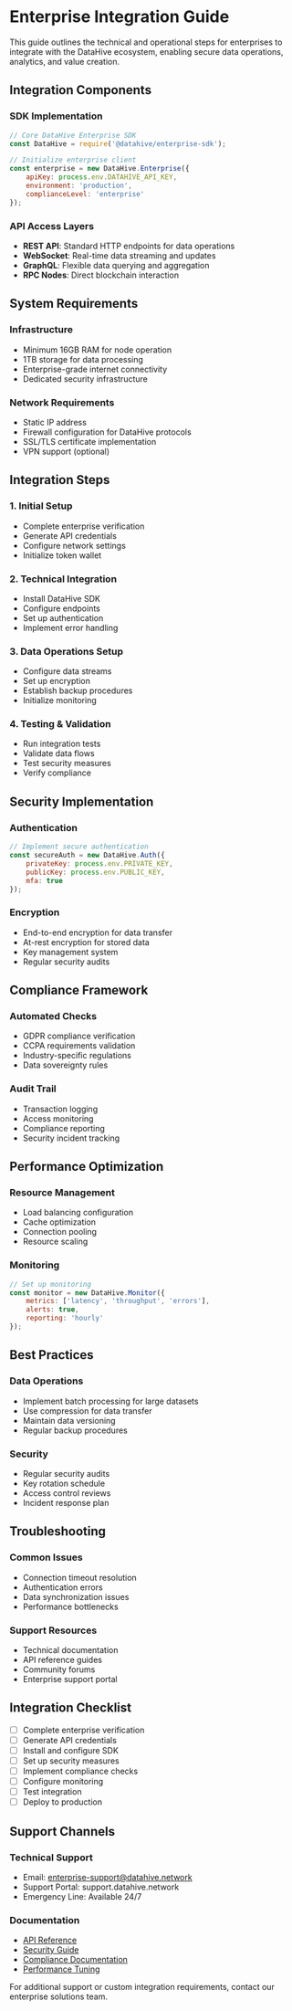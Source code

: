 # Enterprise Integration Guide

This guide outlines the technical and operational steps for enterprises to integrate with the DataHive ecosystem, enabling secure data operations, analytics, and value creation.

## Integration Components

### SDK Implementation
```javascript
// Core DataHive Enterprise SDK
const DataHive = require('@datahive/enterprise-sdk');

// Initialize enterprise client
const enterprise = new DataHive.Enterprise({
    apiKey: process.env.DATAHIVE_API_KEY,
    environment: 'production',
    complianceLevel: 'enterprise'
});
```

### API Access Layers
- **REST API**: Standard HTTP endpoints for data operations
- **WebSocket**: Real-time data streaming and updates
- **GraphQL**: Flexible data querying and aggregation
- **RPC Nodes**: Direct blockchain interaction

## System Requirements

### Infrastructure
- Minimum 16GB RAM for node operation
- 1TB storage for data processing
- Enterprise-grade internet connectivity
- Dedicated security infrastructure

### Network Requirements
- Static IP address
- Firewall configuration for DataHive protocols
- SSL/TLS certificate implementation
- VPN support (optional)

## Integration Steps

### 1. Initial Setup
- Complete enterprise verification
- Generate API credentials
- Configure network settings
- Initialize token wallet

### 2. Technical Integration
- Install DataHive SDK
- Configure endpoints
- Set up authentication
- Implement error handling

### 3. Data Operations Setup
- Configure data streams
- Set up encryption
- Establish backup procedures
- Initialize monitoring

### 4. Testing & Validation
- Run integration tests
- Validate data flows
- Test security measures
- Verify compliance

## Security Implementation

### Authentication
```javascript
// Implement secure authentication
const secureAuth = new DataHive.Auth({
    privateKey: process.env.PRIVATE_KEY,
    publicKey: process.env.PUBLIC_KEY,
    mfa: true
});
```

### Encryption
- End-to-end encryption for data transfer
- At-rest encryption for stored data
- Key management system
- Regular security audits

## Compliance Framework

### Automated Checks
- GDPR compliance verification
- CCPA requirements validation
- Industry-specific regulations
- Data sovereignty rules

### Audit Trail
- Transaction logging
- Access monitoring
- Compliance reporting
- Security incident tracking

## Performance Optimization

### Resource Management
- Load balancing configuration
- Cache optimization
- Connection pooling
- Resource scaling

### Monitoring
```javascript
// Set up monitoring
const monitor = new DataHive.Monitor({
    metrics: ['latency', 'throughput', 'errors'],
    alerts: true,
    reporting: 'hourly'
});
```

## Best Practices

### Data Operations
- Implement batch processing for large datasets
- Use compression for data transfer
- Maintain data versioning
- Regular backup procedures

### Security
- Regular security audits
- Key rotation schedule
- Access control reviews
- Incident response plan

## Troubleshooting

### Common Issues
- Connection timeout resolution
- Authentication errors
- Data synchronization issues
- Performance bottlenecks

### Support Resources
- Technical documentation
- API reference guides
- Community forums
- Enterprise support portal

## Integration Checklist

- [ ] Complete enterprise verification
- [ ] Generate API credentials
- [ ] Install and configure SDK
- [ ] Set up security measures
- [ ] Implement compliance checks
- [ ] Configure monitoring
- [ ] Test integration
- [ ] Deploy to production

## Support Channels

### Technical Support
- Email: enterprise-support@datahive.network
- Support Portal: support.datahive.network
- Emergency Line: Available 24/7

### Documentation
- [API Reference](./APIReference.md)
- [Security Guide](./SecurityGuide.md)
- [Compliance Documentation](./ComplianceGuide.md)
- [Performance Tuning](./PerformanceTuning.md)

For additional support or custom integration requirements, contact our enterprise solutions team.

